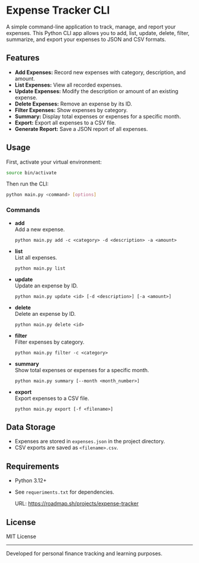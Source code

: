 # Expense Tracker CLI

A simple command-line application to track, manage, and report your expenses. This Python CLI app allows you to add, list, update, delete, filter, summarize, and export your expenses to JSON and CSV formats.

## Features

- **Add Expenses:** Record new expenses with category, description, and amount.
- **List Expenses:** View all recorded expenses.
- **Update Expenses:** Modify the description or amount of an existing expense.
- **Delete Expenses:** Remove an expense by its ID.
- **Filter Expenses:** Show expenses by category.
- **Summary:** Display total expenses or expenses for a specific month.
- **Export:** Export all expenses to a CSV file.
- **Generate Report:** Save a JSON report of all expenses.

## Usage

First, activate your virtual environment:

```sh
source bin/activate
```

Then run the CLI:

```sh
python main.py <command> [options]
```

### Commands

- **add**  
  Add a new expense.
  ```
  python main.py add -c <category> -d <description> -a <amount>
  ```

- **list**  
  List all expenses.
  ```
  python main.py list
  ```

- **update**  
  Update an expense by ID.
  ```
  python main.py update <id> [-d <description>] [-a <amount>]
  ```

- **delete**  
  Delete an expense by ID.
  ```
  python main.py delete <id>
  ```

- **filter**  
  Filter expenses by category.
  ```
  python main.py filter -c <category>
  ```

- **summary**  
  Show total expenses or expenses for a specific month.
  ```
  python main.py summary [--month <month_number>]
  ```

- **export**  
  Export expenses to a CSV file.
  ```
  python main.py export [-f <filename>]
  ```

## Data Storage

- Expenses are stored in `expenses.json` in the project directory.
- CSV exports are saved as `<filename>.csv`.

## Requirements

- Python 3.12+
- See `requeriments.txt` for dependencies.

  URL:
  https://roadmap.sh/projects/expense-tracker

## License

MIT License

---

Developed for personal finance tracking and learning purposes.
